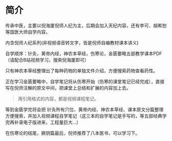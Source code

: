 简介
===============
传承中医，主要以倪海厦倪师人纪为主，后期会加入天纪内容，还有李可、胡希恕等国医大师自学内容。

内含倪师人纪系列(非视频语音转文字，皆是倪师自编教材课本讲义)

自学顺序：针灸，黄帝内经，神农本草经，伤寒论，金匮要略五部教学课本PDF（请配合B站视频学习，搜索倪海厦即可）

只有神农本草经整理出了每种药物的单独文件介绍，方便搜索药物查看药性。

正在学习金匮要略中，自学笔记将从伤寒开始（伤寒的课堂笔记已经完成），直接写在倪师注解的原文中间，把课堂上总结和扩展的内容加上去。

> 用引用格式的内容，都是视频课程笔记。

等到金匮学完将会把 针灸所有穴位、黄帝内经、神农本草经、课本原文分篇整理方便搜索，并加入视频课程自学笔记（这三本的自学笔记是手写的，等五部经典学完再补录电子版进来，工程量巨大...）

在伤寒论的结尾，厥阴篇最后，倪师推荐了八本医书，可以学习下。